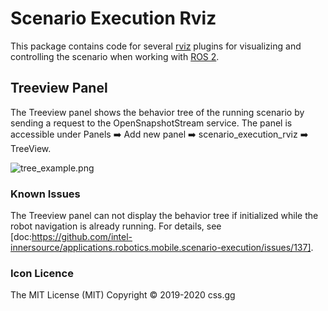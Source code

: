 # Scenario Execution Rviz

This package contains code for several [rviz](https://github.com/ros2/rviz) plugins for visualizing and controlling the scenario when working with [ROS 2](https://docs.ros.org/en/rolling/index.html).

## Treeview Panel

The Treeview panel shows the behavior tree of the running scenario by sending a request to the OpenSnapshotStream service. The panel is accessible under Panels :arrow_right: Add new panel :arrow_right: scenario_execution_rviz :arrow_right: TreeView.

![tree_example.png](../Docs/graphs/tree_example.png)

### Known Issues

The Treeview panel can not display the behavior tree if initialized while the robot navigation is already running. For details, see [doc:https://github.com/intel-innersource/applications.robotics.mobile.scenario-execution/issues/137].

### Icon Licence

The MIT License (MIT)
Copyright © 2019-2020 css.gg
